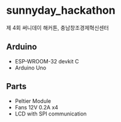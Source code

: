 # sunnyday_hackathon
제 4회 써니데이 해커톤, 충남창조경제혁신센터
## Arduino
- ESP-WROOM-32 devkit C
- Arduino Uno
## Parts
- Peltier Module
- Fans 12V 0.2A x4
- LCD with SPI communication
